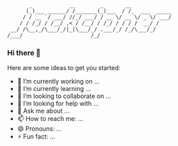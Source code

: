 
```

       _            __        _       __             
      (_)___ ______/ /_______(_)___  / /_  ___  _____
     / / __ `/ ___/ //_/ ___/ / __ \/ __ \/ _ \/ ___/
    / / /_/ / /__/ ,< / /__/ / /_/ / / / /  __/ /    
 __/ /\__,_/\___/_/|_|\___/_/ .___/_/ /_/\___/_/     
/___/                      /_/                       

```

### Hi there 👋

Here are some ideas to get you started:

- 🔭 I’m currently working on ...
- 🌱 I’m currently learning ...
- 👯 I’m looking to collaborate on ...
- 🤔 I’m looking for help with ...
- 💬 Ask me about ...
- 📫 How to reach me: ...
- 😄 Pronouns: ...
- ⚡ Fun fact: ...


